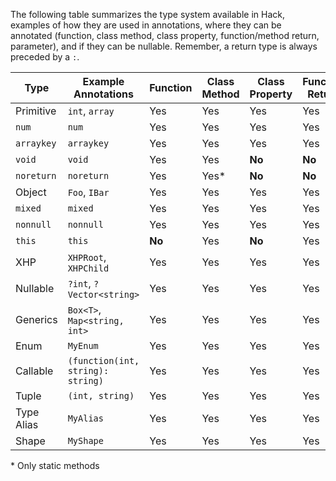 The following table summarizes the type system available in Hack, examples of how they are used in annotations, where they can be annotated (function, class method, class property, function/method return, parameter), and if they can be nullable. Remember, a return type is always preceded by a `:`.

Type       |    Example Annotations  |Function|Class Method|Class Property|Function Return|Parameter|Nullable
-----------|-------------------------|-----|---- |-----|----|------|---------
Primitive  |`int`, `array`           | Yes   |  Yes  | Yes   | Yes  | Yes    | Yes
`num`      |`num`                    | Yes   |  Yes  | Yes   | Yes  | Yes    | Yes
`arraykey` |`arraykey`               | Yes   |  Yes  | Yes   | Yes  | Yes    | Yes
`void`     |`void`                   | Yes   |  Yes  | **No**   | **No**  | **No**    | **No**
`noreturn` |`noreturn`               | Yes   |  Yes\*| **No**   | **No**  | **No**    | **No**
Object     |`Foo`, `IBar`            | Yes   |  Yes  | Yes   | Yes  | Yes    | Yes
`mixed`    |`mixed`                  | Yes   |  Yes  | Yes   | Yes  | Yes    | **No**
`nonnull`  |`nonnull`                | Yes   |  Yes  | Yes   | Yes  | Yes    | Yes
`this`     |`this`                   | **No**   |  Yes  | **No**   | Yes  | **No**    | Yes 
XHP        |`XHPRoot`, `XHPChild`    | Yes   |  Yes  | Yes   | Yes  | Yes    | Yes
Nullable   |`?int`, `?Vector<string>`| Yes   |  Yes  | Yes   | Yes  | Yes    | Yes
Generics   |`Box<T>`, `Map<string, int>`| Yes   |  Yes  | Yes   | Yes  | Yes    | Yes
Enum       |`MyEnum`                 | Yes   |  Yes  | Yes   | Yes  | Yes    | Yes
Callable   |`(function(int, string): string)`|Yes |  Yes  | Yes   | Yes  | Yes    | Yes
Tuple      |`(int, string)`          | Yes   |  Yes  | Yes   | Yes  | Yes    | Yes
Type Alias |`MyAlias`                | Yes   |  Yes  | Yes   | Yes  | Yes    | Yes
Shape      |`MyShape`                | Yes   |  Yes  | Yes   | Yes  | Yes    | Yes

\* Only static methods

